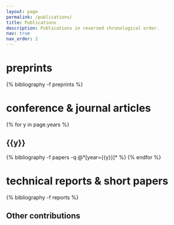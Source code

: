```yaml
---
layout: page
permalink: /publications/
title: Publications
description: Publications in reversed chronological order.
nav: true
nav_order: 2
---
```


<!-- _pages/publications.md -->
<div class="publications">

<h1>preprints</h1>

{% bibliography -f preprints %}

<h1>conference &amp; journal articles</h1>

{% for y in page.years %}
  <h2 class="year">{{y}}</h2>
  {% bibliography -f papers -q @*[year={{y}}]* %}
{% endfor %}

<h1>technical reports &amp; short papers</h1>

{% bibliography -f reports %}

</div>

## Other contributions

